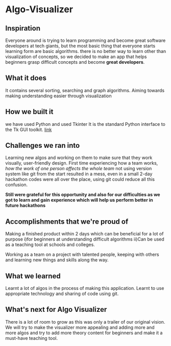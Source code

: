 # Algo-Visualizer

## Inspiration
Everyone around is trying to learn programming and become great software developers at tech giants, but the most basic thing that everyone starts learning form are basic algorithms. there is no better way to learn other than visualization of concepts, so we decided to make an app that helps beginners grasp difficult concepts and become **great developers**.

## What it does
It contains several sorting, searching and graph algorithms. Aiming towards making understanding easier through visualization 

## How we built it
we have used Python and used  Tkinter It is the standard Python interface to the Tk GUI toolkit. [link](https://docs.python.org/3/library/tkinter.html)

## Challenges we ran into
Learning new algos and working on them to make sure that they work visually, user-friendly design.
First time experiencing how a team works, _how the work of one person affects the whole team_
not using version system like git from the start resulted in a mess, even in a small 2-day hackathon codes were all over the place, using git could reduce all this confusion.

**Still were grateful for this opportunity and also for our difficulties as we got to learn and gain experience which will help us perform better in future hackathons** 

## Accomplishments that we're proud of
Making a finished product within 2 days which can be beneficial for a lot of purpose 
i)for beginners at understanding difficult algorithms
ii)Can be used as a teaching tool at schools and colleges.

Working as a team on a project with talented people, keeping with others and learning new things and skills along the way.
 
## What we learned
Learnt a lot of algos in the process of making this application. Learnt to use appropriate technology and sharing of code using git.

## What's next for Algo Visualizer
There is a lot of room to grow as this was only a trailer of our original vision. We will try to make the visualizer more appealing  and adding more and more algos and try to add more theory content for beginners and make it a must-have teaching tool.
